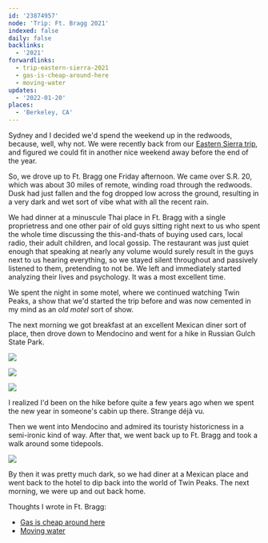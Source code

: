 ```yaml
---
id: '23874957'
node: 'Trip: Ft. Bragg 2021'
indexed: false
daily: false
backlinks:
  - '2021'
forwardlinks:
  - trip-eastern-sierra-2021
  - gas-is-cheap-around-here
  - moving-water
updates:
  - '2022-01-20'
places:
  - 'Berkeley, CA'
---
```

Sydney and I decided we'd spend the weekend up in the redwoods, because, well, why not. We were recently back from our [Eastern Sierra trip](trip-eastern-sierra-2021.md), and figured we could fit in another nice weekend away before the end of the year. 

So, we drove up to Ft. Bragg one Friday afternoon. We came over S.R. 20, which was about 30 miles of remote, winding road through the redwoods. Dusk had just fallen and the fog dropped low across the ground, resulting in a very dark and wet sort of vibe what with all the recent rain. 

We had dinner at a minuscule Thai place in Ft. Bragg with a single proprietress and one other pair of old guys sitting right next to us who spent the whole time discussing the this-and-thats of buying used cars, local radio, their adult children, and local gossip. The restaurant was just quiet enough that speaking at nearly any volume would surely result in the guys next to us hearing everything, so we stayed silent throughout and passively listened to them, pretending to not be. We left and immediately started analyzing their lives and psychology. It was a most excellent time.  

We spent the night in some motel, where we continued watching Twin Peaks, a show that we'd started the trip before and was now cemented in my mind as an *old motel* sort of show. 

The next morning we got breakfast at an excellent Mexican diner sort of place, then drove down to Mendocino and went for a hike in Russian Gulch State Park. 

![](images/23874957/JAfisxwcXh.webp " ")

![](images/23874957/cldbwuHrpV.webp " ")

![](images/23874957/VyGiMHPWFh.webp " ")

I realized I'd been on the hike before quite a few years ago when we spent the new year in someone's cabin up there. Strange déjà vu. 

Then we went into Mendocino and admired its touristy historicness in a semi-ironic kind of way. After that, we went back up to Ft. Bragg and took a walk around some tidepools. 

![](images/23874957/KcFWKCdSqO.webp " ")

By then it was pretty much dark, so we had diner at a Mexican place and went back to the hotel to dip back into the world of Twin Peaks. The next morning, we were up and out back home. 

Thoughts I wrote in Ft. Bragg:

- [Gas is cheap around here](gas-is-cheap-around-here.md)
- [Moving water](moving-water.md)
